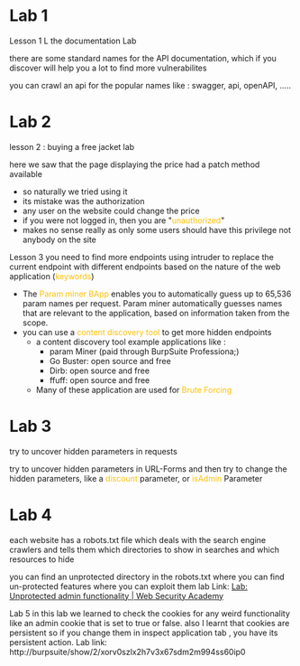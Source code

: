 
# Lab 1
Lesson 1 L the documentation Lab

there are some standard names for the API documentation, which if you discover will help you a lot to find more vulnerabilites

you can crawl an api for the popular names like : swagger, api, openAPI, .....


# Lab 2
lesson 2 : buying a free jacket lab

here we saw that the page displaying the price had a patch method available
- so naturally we tried using it
- its mistake was the authorization
- any user on the website could change the price
- if you were not logged in, then you are "<span style="color:rgb(255, 192, 0)">unauthorized</span>"
- makes no sense really as only some users should have this privilege not anybody on the site

Lesson 3
you need to find more endpoints using intruder to replace the current endpoint with different endpoints based on the nature of the web application (<span style="color:rgb(255, 192, 0)">keywords</span>)

- The <span style="color:rgb(255, 192, 0)">Param miner BApp</span> enables you to automatically guess up to 65,536 param names per request. Param miner automatically guesses names that are relevant to the application, based on information taken from the scope.
- you can use a <span style="color:rgb(255, 192, 0)">content discovery tool</span> to get more hidden endpoints
	- a content discovery tool example applications like : 
		- param Miner (paid through BurpSuite Professiona;)
		- Go Buster: open source and free
		- Dirb: open source and free
		- ffuff: open source and free
	- Many of these application are used for <span style="color:rgb(255, 192, 0)">Brute Forcing</span> 

# Lab 3
try to uncover hidden parameters in requests

try to uncover hidden parameters in URL-Forms and then try to change the hidden parameters, like a <span style="color:rgb(255, 192, 0)">discount</span> parameter, or <span style="color:rgb(255, 192, 0)">isAdmin</span> Parameter


# Lab 4
each website has a robots.txt file which deals with the search engine crawlers and tells them which directories to show in searches and which resources to hide

you can find an unprotected directory in the robots.txt where you can find un-protected features where you can exploit them
lab Link: [Lab: Unprotected admin functionality | Web Security Academy](https://portswigger.net/web-security/access-control/lab-unprotected-admin-functionality)

Lab 5
in this lab we learned to check the cookies for any weird functionality like an admin cookie that is set to true or false.
also I learnt that cookies are persistent so if you change them in inspect application tab , you have its persistent action.
 Lab link: http://burpsuite/show/2/xorv0szlx2h7v3x67sdm2m994ss60ip0
